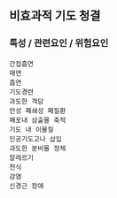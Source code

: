 ## 비효과적 기도 청결



### 특성 / 관련요인 / 위험요인

>   

    간접흡연
    매연
    흡연
    기도경련
    과도한 객담
    만성 폐쇄성 폐질환
    폐포내 삼출물 축적
    기도 내 이물질
    인공기도고나 삽입
    과도한 분비물 정체
    알레르기
    천식
    감염
    신경근 장애
